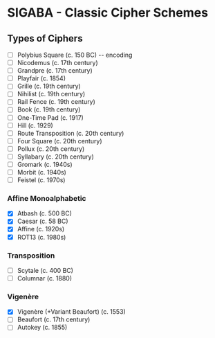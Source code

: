 # SIGABA - Classic Cipher Schemes

## Types of Ciphers

- [ ] Polybius Square (c. 150 BC) -- encoding
- [ ] Nicodemus (c. 17th century)
- [ ] Grandpre (c. 17th century)
- [ ] Playfair (c. 1854)
- [ ] Grille (c. 19th century)
- [ ] Nihilist (c. 19th century)
- [ ] Rail Fence (c. 19th century)
- [ ] Book (c. 19th century)
- [ ] One-Time Pad (c. 1917)
- [ ] Hill (c. 1929)
- [ ] Route Transposition (c. 20th century)
- [ ] Four Square (c. 20th century)
- [ ] Pollux (c. 20th century)
- [ ] Syllabary (c. 20th century)
- [ ] Gromark (c. 1940s)
- [ ] Morbit (c. 1940s)
- [ ] Feistel (c. 1970s)

### Affine Monoalphabetic

- [x] Atbash (c. 500 BC)
- [x] Caesar (c. 58 BC)
- [x] Affine (c. 1920s)
- [x] ROT13 (c. 1980s)

### Transposition

- [ ] Scytale (c. 400 BC)
- [ ] Columnar (c. 1880)

### Vigenère

- [x] Vigenère (+Variant Beaufort) (c. 1553)
- [ ] Beaufort (c. 17th century)
- [ ] Autokey (c. 1855)
